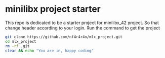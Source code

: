 # minilibx project starter
This repo is dedicated to be a starter project for minilibx_42 project. So that change header according to your
login.
Run the command to get the project
```sh
git clone https://github.com/nf4r4r4n/mlx_project.git
cd mlx_project
rm -rf .git
clear && echo "You are in, happy coding"
```

